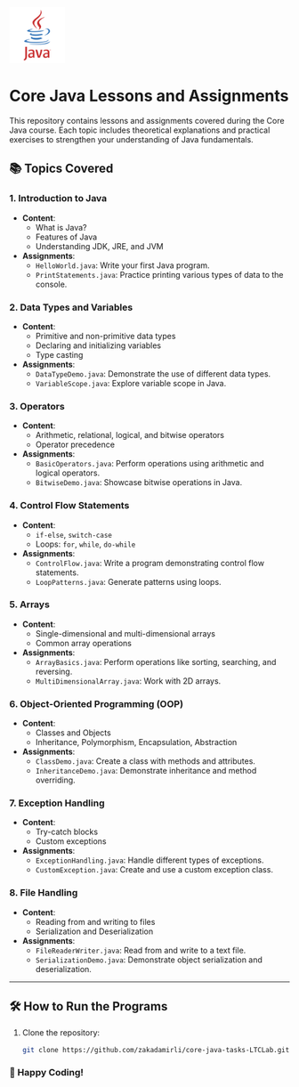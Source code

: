 <img src="src/resources/img.png" alt="Core Java Logo" width="100" height="100"> 

# Core Java Lessons and Assignments

This repository contains lessons and assignments covered during the Core Java course. Each topic includes theoretical explanations and practical exercises to strengthen your understanding of Java fundamentals.

## 📚 Topics Covered

### 1. **Introduction to Java**
   - **Content**:
     - What is Java?
     - Features of Java
     - Understanding JDK, JRE, and JVM
   - **Assignments**:
     - `HelloWorld.java`: Write your first Java program.
     - `PrintStatements.java`: Practice printing various types of data to the console.

### 2. **Data Types and Variables**
   - **Content**:
     - Primitive and non-primitive data types
     - Declaring and initializing variables
     - Type casting
   - **Assignments**:
     - `DataTypeDemo.java`: Demonstrate the use of different data types.
     - `VariableScope.java`: Explore variable scope in Java.

### 3. **Operators**
   - **Content**:
     - Arithmetic, relational, logical, and bitwise operators
     - Operator precedence
   - **Assignments**:
     - `BasicOperators.java`: Perform operations using arithmetic and logical operators.
     - `BitwiseDemo.java`: Showcase bitwise operations in Java.

### 4. **Control Flow Statements**
   - **Content**:
     - `if-else`, `switch-case`
     - Loops: `for`, `while`, `do-while`
   - **Assignments**:
     - `ControlFlow.java`: Write a program demonstrating control flow statements.
     - `LoopPatterns.java`: Generate patterns using loops.

### 5. **Arrays**
   - **Content**:
     - Single-dimensional and multi-dimensional arrays
     - Common array operations
   - **Assignments**:
     - `ArrayBasics.java`: Perform operations like sorting, searching, and reversing.
     - `MultiDimensionalArray.java`: Work with 2D arrays.

### 6. **Object-Oriented Programming (OOP)**
   - **Content**:
     - Classes and Objects
     - Inheritance, Polymorphism, Encapsulation, Abstraction
   - **Assignments**:
     - `ClassDemo.java`: Create a class with methods and attributes.
     - `InheritanceDemo.java`: Demonstrate inheritance and method overriding.

### 7. **Exception Handling**
   - **Content**:
     - Try-catch blocks
     - Custom exceptions
   - **Assignments**:
     - `ExceptionHandling.java`: Handle different types of exceptions.
     - `CustomException.java`: Create and use a custom exception class.

### 8. **File Handling**
   - **Content**:
     - Reading from and writing to files
     - Serialization and Deserialization
   - **Assignments**:
     - `FileReaderWriter.java`: Read from and write to a text file.
     - `SerializationDemo.java`: Demonstrate object serialization and deserialization.

---

## 🛠️ How to Run the Programs

1. Clone the repository:
   ```bash
   git clone https://github.com/zakadamirli/core-java-tasks-LTCLab.git
   ```
### 🎉 Happy Coding!
